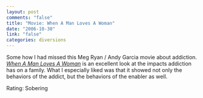 ```yaml
--- 
layout: post
comments: "false"
title: "Movie: When A Man Loves A Woman"
date: "2006-10-30"
link: "false"
categories: diversions
---
```

Some how I had missed this Meg Ryan / Andy Garcia movie about addiction. <i><a href="http://imdb.com/title/tt0111693/" title="When A Man Loves A Woman">When A Man Loves A Woman</a></i> is an excellent look at the impacts addiction has on a family. What I especially liked was that it showed not only the behaviors of the addict, but the behaviors of the enabler as well.

Rating: Sobering

